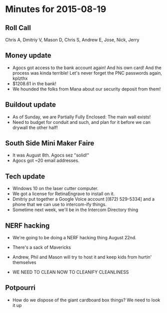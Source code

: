 Minutes for 2015-08-19
======================

Roll Call
---------

Chris A, Dmitriy V, Mason D, Chris S, Andrew E, Jose, Nick, Jerry 

Money update
------------

- Agocs got access to the bank account again! And his own card! And the process was kinda terrible! Let's never forget the PNC passwords again, kplzthx
- $1208.61 in the bank!
- We hounded the folks from Mana about our security deposit from them!

Buildout update
------------------------

- As of Sunday, we are Partially Fully Enclosed: The main wall exists!
- Need to budget for conduit and such, and plan for it before we can drywall the other half!

South Side Mini Maker Faire
---------------------------

- It was August 8th. Agocs sez "solid!"
- Agocs got ~20 email addresses.

Tech update
-----------

- Windows 10 on the laser cutter computer.
- We got a license for RetinaEngrave to install on it.
- Dmitriy put together a Google Voice account [(872) 529-5334] and a phone that we can use to intercom-ify things.
- Sometime next week, we'll be in the Intercom Directory thing

NERF hacking
------------

- We're going to be doing a NERF hacking thing August 22nd.
- There's a sack of Mavericks
- Andrew, Phil and Mason will try to host it and keep kids from hurtin' themselves

- WE NEED TO CLEAN NOW TO CLEANIFY CLEANLINESS

Potpourri
--------

- How do we dispose of the giant cardboard box things? We need to look it up
